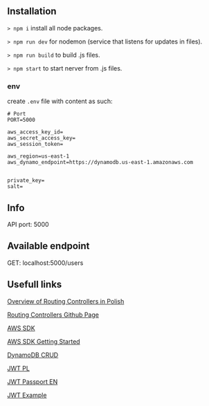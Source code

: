 ## Installation
`> npm i` install all node packages.

`> npm run dev` for nodemon (service that listens for updates in files).

`> npm run build` to build .js files.

`> npm start` to start nerver from .js files.

### env
create `.env` file with content as such:
``` 
# Port
PORT=5000

aws_access_key_id=
aws_secret_access_key=
aws_session_token=

aws_region=us-east-1
aws_dynamo_endpoint=https://dynamodb.us-east-1.amazonaws.com


private_key=
salt=
```

## Info
API port: 5000

## Available endpoint
GET: localhost:5000/users

## Usefull links
[Overview of Routing Controllers in Polish](https://solutionchaser.com/piszemy-kontrolery-w-nodejs-latwiej-i-szybciej/)

[Routing Controllers Github Page](https://github.com/typestack/routing-controllers)

[AWS SDK](https://docs.aws.amazon.com/AWSJavaScriptSDK/latest/)

[AWS SDK Getting Started](https://docs.aws.amazon.com/sdk-for-javascript/v2/developer-guide/welcome.html)

[DynamoDB CRUD](https://docs.aws.amazon.com/amazondynamodb/latest/developerguide/GettingStarted.NodeJs.03.html)

[JWT PL](https://www.unity.pl/blog/jak-napisac-aplikacje-ktora-pozwoli-na-uwierzytelnienie-uzytkownika-wykorzystujac-tokeny-jwt/)

[JWT Passport EN](https://www.digitalocean.com/community/tutorials/api-authentication-with-json-web-tokensjwt-and-passport)

[JWT Example](https://www.digitalocean.com/community/tutorials/nodejs-jwt-expressjs)